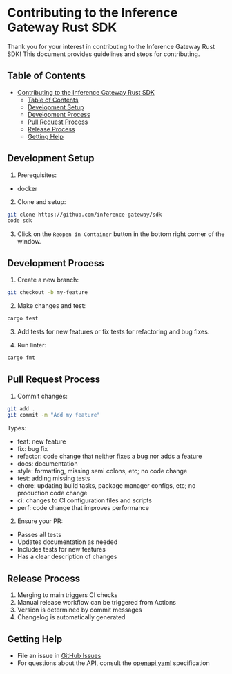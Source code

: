 # Contributing to the Inference Gateway Rust SDK

Thank you for your interest in contributing to the Inference Gateway Rust SDK! This document provides guidelines and steps for contributing.

## Table of Contents

- [Contributing to the Inference Gateway Rust SDK](#contributing-to-the-inference-gateway-rust-sdk)
  - [Table of Contents](#table-of-contents)
  - [Development Setup](#development-setup)
  - [Development Process](#development-process)
  - [Pull Request Process](#pull-request-process)
  - [Release Process](#release-process)
  - [Getting Help](#getting-help)

## Development Setup

1. Prerequisites:

- docker

2. Clone and setup:

```sh
git clone https://github.com/inference-gateway/sdk
code sdk
```

3. Click on the `Reopen in Container` button in the bottom right corner of the window.

## Development Process

1. Create a new branch:

```sh
git checkout -b my-feature
```

2. Make changes and test:

```sh
cargo test
```

3. Add tests for new features or fix tests for refactoring and bug fixes.

4. Run linter:

```sh
cargo fmt
```

## Pull Request Process

1. Commit changes:

```sh
git add .
git commit -m "Add my feature"
```

Types:

- feat: new feature
- fix: bug fix
- refactor: code change that neither fixes a bug nor adds a feature
- docs: documentation
- style: formatting, missing semi colons, etc; no code change
- test: adding missing tests
- chore: updating build tasks, package manager configs, etc; no production code change
- ci: changes to CI configuration files and scripts
- perf: code change that improves performance

2. Ensure your PR:

- Passes all tests
- Updates documentation as needed
- Includes tests for new features
- Has a clear description of changes

## Release Process

1. Merging to main triggers CI checks
2. Manual release workflow can be triggered from Actions
3. Version is determined by commit messages
4. Changelog is automatically generated

## Getting Help

- File an issue in [GitHub Issues](https://github.com/inference-gateway/rust-sdk/issues)
- For questions about the API, consult the [openapi.yaml](openapi.yaml) specification
